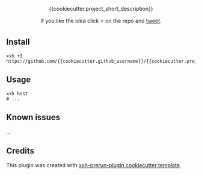 <p align="center">
{{cookiecutter.project_short_description}}
</p>

<p align="center">  
If you like the idea click ⭐ on the repo and <a href="https://twitter.com/intent/tweet?text=Nice%20plugin%20for%20the%20xxh%20project!&url=https://github.com/{{cookiecutter.github_username}}/{{cookiecutter.project_repo_name}}" target="_blank">tweet</a>.
</p>

## Install
```
xxh +I https://github.com/{{cookiecutter.github_username}}/{{cookiecutter.project_repo_name}}
```

## Usage
```
xxh host
# ...
```

## Known issues

...

## Credits

This plugin was created with [xxh-prerun-plugin cookiecutter template](https://github.com/xxh/cookiecutter-xxh-plugin-prerun).